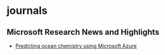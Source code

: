 # journals

## Microsoft Research News and Highlights
- [Predicting ocean chemistry using Microsoft Azure](http://research.microsoft.com/en-us/news/headlines/liveocean-azure_20160202.aspx)


